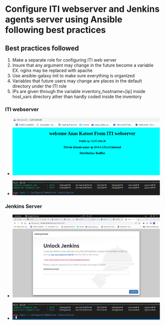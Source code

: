 # Configure ITI webserver and Jenkins agents server using Ansible following best practices

## Best practices followed

1. Make a separate role for configuring ITI web server
2. Insure that any argument may change in the future become a variable EX. nginx may be replaced with apache
3. Use ansible-galaxy init to make sure everything is organized
4. Variables that future users may change are places in the default directory under the ITI role
5. IPs are given through the variable inventory_hostname=[ip] inside host_vars directory ather than hardly coded inside the inventory

### ITI webserver

- ![The Configured ITI server](images/ConfiguredITIWebserver.png)

- ![idempotent Proof](images/IdempotentProofITI.png)

### Jenkins Server

- ![The Configured Jenkins server](images/ConfiguredJenkinsServer.png)

- ![idempotent Proof](images/IdempotentProofJenkins.png)
